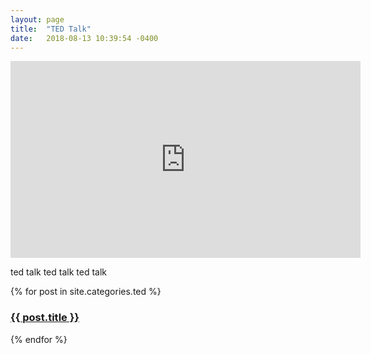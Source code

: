 ```yaml
---
layout: page
title:  "TED Talk"
date:   2018-08-13 10:39:54 -0400
---
```

<iframe width="560" height="315" src="https://www.youtube.com/embed/hKJgAeaGtfU" frameborder="0" allow="autoplay; encrypted-media" allowfullscreen></iframe>
<p>
	ted talk ted talk ted talk
</p>

{% for post in site.categories.ted %}
<h3><a href="{{ post.url }}">{{ post.title }}</a></h3>
{% endfor %}